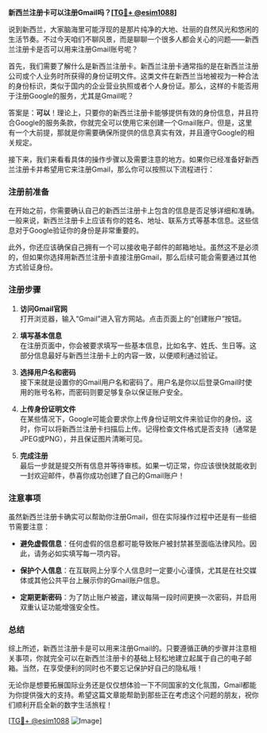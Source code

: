 **新西兰注册卡可以注册Gmail吗？[[TG💪+ @esim1088](https://t.me/s/esim1088)]**

说到新西兰，大家脑海里可能浮现的是那片纯净的大地、壮丽的自然风光和悠闲的生活节奏。不过今天咱们不聊风景，而是聊聊一个很多人都会关心的问题——新西兰注册卡是否可以用来注册Gmail账号呢？

首先，我们需要了解什么是新西兰注册卡。新西兰注册卡通常指的是在新西兰注册公司或个人业务时所获得的身份证明文件。这类文件在新西兰当地被视为一种合法的身份标识，类似于国内的企业营业执照或者个人身份证。那么，这样的卡能否用于注册Google的服务，尤其是Gmail呢？

答案是：**可以**！理论上，只要你的新西兰注册卡能够提供有效的身份信息，并且符合Google的服务条款，你就完全可以使用它来创建一个Gmail账户。但是，这里有一个大前提，那就是你需要确保所提供的信息真实有效，并且遵守Google的相关规定。

接下来，我们来看看具体的操作步骤以及需要注意的地方。如果你已经准备好新西兰注册卡并希望用它来注册Gmail，那么你可以按照以下流程进行：

### 注册前准备

在开始之前，你需要确认自己的新西兰注册卡上包含的信息是否足够详细和准确。一般来说，新西兰注册卡上应该有你的姓名、地址、联系方式等基本信息。这些信息对于Google验证你的身份是非常重要的。

此外，你还应该确保自己拥有一个可以接收电子邮件的邮箱地址。虽然这不是必须的，但如果你选择用新西兰注册卡直接注册Gmail，那么后续可能会需要通过其他方式验证身份。

### 注册步骤

1. **访问Gmail官网**  
   打开浏览器，输入“Gmail”进入官方网站。点击页面上的“创建账户”按钮。

2. **填写基本信息**  
   在注册页面中，你会被要求填写一些基本信息，比如名字、姓氏、生日等。这部分信息最好与新西兰注册卡上的内容一致，以便顺利通过验证。

3. **选择用户名和密码**  
   接下来就是设置你的Gmail用户名和密码了。用户名是你以后登录Gmail时使用的账号名称，而密码则要足够复杂以保证账户安全。

4. **上传身份证明文件**  
   在某些情况下，Google可能会要求你上传身份证明文件来验证你的身份。这时，你可以将新西兰注册卡扫描后上传。记得检查文件格式是否支持（通常是JPEG或PNG），并且保证图片清晰可见。

5. **完成注册**  
   最后一步就是提交所有信息并等待审核。如果一切正常，你应该很快就能收到一封欢迎邮件，恭喜你成功创建了自己的Gmail账户！

### 注意事项

虽然新西兰注册卡确实可以帮助你注册Gmail，但在实际操作过程中还是有一些细节需要注意：

- **避免虚假信息**：任何虚假的信息都可能导致账户被封禁甚至面临法律风险。因此，请务必如实填写每一项内容。
  
- **保护个人信息**：在互联网上分享个人信息时一定要小心谨慎，尤其是在社交媒体或其他公共平台上展示你的Gmail账户信息。

- **定期更新密码**：为了防止账户被盗，建议每隔一段时间更换一次密码，并启用双重认证功能增强安全性。

### 总结

综上所述，新西兰注册卡是可以用来注册Gmail的。只要遵循正确的步骤并注意相关事项，你就完全可以在新西兰注册卡的基础上轻松地建立起属于自己的电子邮箱。当然，在享受便利的同时也不要忘记保护好自己的隐私哦！

无论你是想要拓展国际业务还是仅仅想体验一下不同国家的文化氛围，Gmail都能为你提供强大的支持。希望这篇文章能帮助到那些正在考虑这个问题的朋友，祝你们顺利开启全新的数字生活旅程！

[[TG💪+ @esim1088](https://t.me/s/esim1088) ![Image](https://i.postimg.cc/4NQfJmqS/Snipaste-2025-05-13-00-14-12.png)]